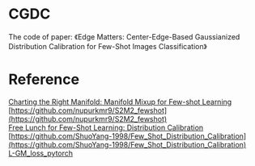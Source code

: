 # CGDC
The code of paper: 《Edge Matters: Center-Edge-Based Gaussianized Distribution Calibration for Few-Shot Images Classification》

# Reference
[Charting the Right Manifold: Manifold Mixup for Few-shot Learning](https://arxiv.org/pdf/1907.12087v3.pdf)<br>
[https://github.com/nupurkmr9/S2M2_fewshot](https://github.com/nupurkmr9/S2M2_fewshot)<br>
[Free Lunch for Few-Shot Learning: Distribution Calibration](https://openreview.net/forum?id=JWOiYxMG92s)<br>
[https://github.com/ShuoYang-1998/Few_Shot_Distribution_Calibration](https://github.com/ShuoYang-1998/Few_Shot_Distribution_Calibration)<br>
[L-GM_loss_pytorch](https://github.com/ChaofWang/L-GM_loss_pytorch)
